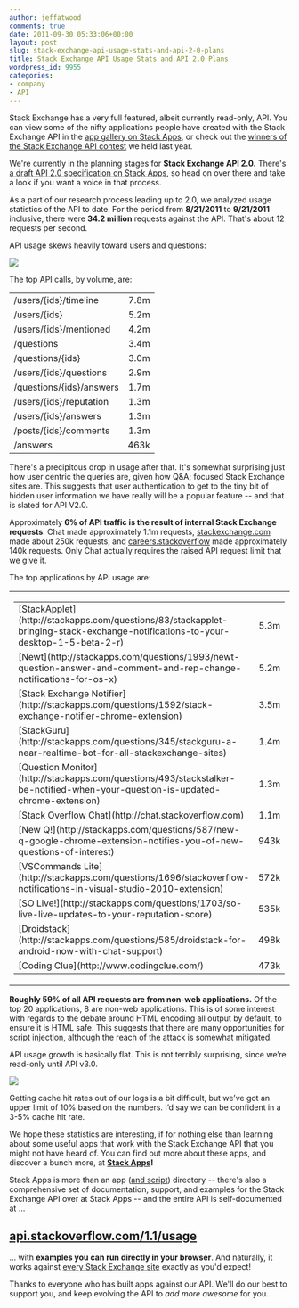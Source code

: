 ```yaml
---
author: jeffatwood
comments: true
date: 2011-09-30 05:33:06+00:00
layout: post
slug: stack-exchange-api-usage-stats-and-api-2-0-plans
title: Stack Exchange API Usage Stats and API 2.0 Plans
wordpress_id: 9955
categories:
- company
- API
---
```


Stack Exchange has a very full featured, albeit currently read-only, API. You can view some of the nifty applications people have created with the Stack Exchange API in the [app gallery on Stack Apps](http://blog.stackoverflow.com/2011/02/stack-exchange-api-1-1-and-improved-app-gallery/), or check out the [winners of the Stack Exchange API contest](http://blog.stackoverflow.com/2010/08/stack-exchange-api-contest-winners/) we held last year.

We're currently in the planning stages for **Stack Exchange API 2.0.** There's [a draft API 2.0 specification on Stack Apps](http://stackapps.com/questions/2588/draft-specification-for-api-v2-0), so head on over there and take a look if you want a voice in that process.

As a part of our research process leading up to 2.0, we analyzed usage statistics of the API to date. For the period from **8/21/2011** to **9/21/2011** inclusive, there were **34.2 million** requests against the API. That's about 12 requests per second. 

API usage skews heavily toward users and questions:

![](/blog/images/wordpress/stack-exchange-api-1-1-usage-pie-graph.png)

The top API calls, by volume, are:

<table width="300px" >
<tr >
<td >
/users/{ids}/timeline
<td align="right" >7.8m</tr>
<tr >
<td >
/users/{ids}
<td align="right" >5.2m</tr>
<tr >
<td >
/users/{ids}/mentioned
<td align="right" >4.2m</tr>
<tr >
<td >
/questions
<td align="right" >3.4m</tr>
<tr >
<td >
/questions/{ids}
<td align="right" >3.0m</tr>
<tr >
<td >
/users/{ids}/questions
<td align="right" >2.9m</tr>
<tr >
<td >
/questions/{ids}/answers
<td align="right" >1.7m</tr>
<tr >
<td >
/users/{ids}/reputation
<td align="right" >1.3m</tr>
<tr >
<td >
/users/{ids}/answers
<td align="right" >1.3m</tr>
<tr >
<td >
/posts/{ids}/comments
<td align="right" >1.3m</tr>
<tr >
<td >
/answers
<td align="right" >463k</tr>
</table>

There's a precipitous drop in usage after that. It's somewhat surprising just how user centric the queries are, given how Q&A; focused Stack Exchange sites are. This suggests that user authentication to get to the tiny bit of hidden user information we have really will be a popular feature -- and that is slated for API V2.0.

Approximately **6% of API traffic is the result of internal Stack Exchange requests**.  Chat made approximately 1.1m requests, [stackexchange.com](http://stackexchange.com) made about 250k requests, and [careers.stackoverflow](http://careers.stackoverflow.com) made approximately 140k requests. Only Chat actually requires the raised API request limit that we give it.

The top applications by API usage are:

<table width="600" >
<tr >

<td >
<table width="260" >
<tr >
<td >[StackApplet](http://stackapps.com/questions/83/stackapplet-bringing-stack-exchange-notifications-to-your-desktop-1-5-beta-2-r)
<td align="right" >5.3m</tr>
<tr >
<td >[Newt](http://stackapps.com/questions/1993/newt-question-answer-and-comment-and-rep-change-notifications-for-os-x)
<td align="right" >5.2m</tr>
<tr >
<td >[Stack Exchange Notifier](http://stackapps.com/questions/1592/stack-exchange-notifier-chrome-extension)
<td align="right" >3.5m</tr>
<tr >
<td >[StackGuru](http://stackapps.com/questions/345/stackguru-a-near-realtime-bot-for-all-stackexchange-sites)
<td align="right" >1.4m</tr>
<tr >
<td >[Question Monitor](http://stackapps.com/questions/493/stackstalker-be-notified-when-your-question-is-updated-chrome-extension)
<td align="right" >1.3m</tr>
<tr >
<td >[Stack Overflow Chat](http://chat.stackoverflow.com)
<td align="right" >1.1m</tr>
<tr >
<td >[New Q!](http://stackapps.com/questions/587/new-q-google-chrome-extension-notifies-you-of-new-questions-of-interest)
<td align="right" >943k</tr>
<tr >
<td >[VSCommands Lite](http://stackapps.com/questions/1696/stackoverflow-notifications-in-visual-studio-2010-extension)
<td align="right" >572k</tr>
<tr >
<td >[SO Live!](http://stackapps.com/questions/1703/so-live-live-updates-to-your-reputation-score)
<td align="right" >535k</tr>
<tr >
<td >[Droidstack](http://stackapps.com/questions/585/droidstack-for-android-now-with-chat-support)
<td align="right" >498k</tr>
<tr >
<td >[Coding Clue](http://www.codingclue.com/)
<td align="right" >473k</tr>
</table>

</td>

<td >
<table width="260" >
<tr >
<td >[StackMobile](http://stackapps.com/questions/36/stackmobile-com-view-stackexchange-sites-on-your-smartphone)
<td align="right" >443k</tr>
<tr >
<td >[StackTack](http://stackapps.com/questions/518/stacktack-a-javascript-widget-you-can-stick-anywhere)
<td align="right" >386k</tr>
<tr >
<td >StackMonitor
<td align="right" >356k</tr>
<tr >
<td >[StackAnywhere](http://stackapps.com/questions/2370/stackanywhere-a-stack-exchange-client-for-android)
<td align="right" >291k</tr>
<tr >
<td >[AskUbuntu Add-on](http://stackapps.com/questions/1699/askubuntu-add-on-for-firefox-opera-and-chrome)
<td align="right" >251k</tr>
<tr >
<td >[stackexchange.com](http://stackexchange.com)
<td align="right" >251k</tr>
<tr >
<td >[Swatch for Firefox](http://stackapps.com/questions/316/swatch-a-firefox-plugin-for-monitoring-stack-exchange-sites-for-interesting-chan)
<td align="right" >185k</tr>
<tr >
<td >DFeed IRC bot
<td align="right" >180k</tr>
<tr >
<td >[Area 51](http://area51.stackexchange.com)
<td align="right" >142k</tr>
<tr >
<td >[Careers](http://careers.stackoverflow.com)
<td align="right" >140k</tr>
<tr >
<td >StackTrends
<td align="right" >128k</tr>
</table>

</td>
</tr>
</table>

**Roughly 59% of all API requests are from non-web applications.** Of the top 20 applications, 8 are non-web applications.  This is of some interest with regards to the debate around HTML encoding all output by default, to ensure it is HTML safe. This suggests that there are many opportunities for script injection, although the reach of the attack is somewhat mitigated.

API usage growth is basically flat. This is not terribly surprising, since we’re read-only until API v3.0.

![](/blog/images/wordpress/stack-exchange-api-1-1-usage-per-day.png)

Getting cache hit rates out of our logs is a bit difficult, but we’ve got an upper limit of 10% based on the numbers.  I’d say we can be confident in a 3-5% cache hit rate.

We hope these statistics are interesting, if for nothing else than learning about some useful apps that work with the Stack Exchange API that you might not have heard of. You can find out more about these apps, and discover a bunch more, at **[Stack Apps](http://stackapps.com)!** 

Stack Apps is more than an app ([and script](http://blog.stackoverflow.com/2011/02/stack-apps-and-scripts/)) directory -- there's also a comprehensive set of documentation, support, and examples for the Stack Exchange API over at Stack Apps -- and the entire API is self-documented at ...



## [api.stackoverflow.com/1.1/usage](http://api.stackoverflow.com/1.1/usage)



... with **examples you can run directly in your browser**. And naturally, it works against [every Stack Exchange site](http://stackexchange.com/sites) exactly as you'd expect!

Thanks to everyone who has built apps against our API. We'll do our best to support you, and keep evolving the API to _add more awesome_ for you.
